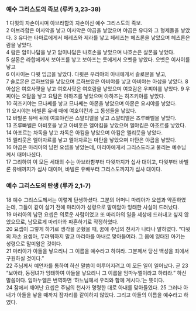 ### 예수 그리스도의 족보 (루카 3,23-38)	
1	다윗의 자손이시며 아브라함의 자손이신 예수 그리스도의 족보.	
2	아브라함은 이사악을 낳고 이사악은 야곱을 낳았으며 야곱은 유다와 그 형제들을 낳았다.	
3	유다는 타마르에게서 페레츠와 제라를 낳고 페레츠는 헤츠론을 낳았으며 헤츠론은 람을 낳았다.	
4	람은 암미나답을 낳고 암미나답은 나흐손을 낳았으며 나흐손은 살몬을 낳았다.	
5	살몬은 라합에게서 보아즈를 낳고 보아즈는 룻에게서 오벳을 낳았다. 오벳은 이사이를 낳고	
6	이사이는 다윗 임금을 낳았다. 다윗은 우리야의 아내에게서 솔로몬을 낳고,	
7	솔로몬은 르하브암을 낳았으며 르하브암은 아비야를 낳고 아비야는 아삽을 낳았다.	
8	아삽은 여호사팟을 낳고 여호사팟은 여호람을 낳았으며 여호람은 우찌야를 낳았다.	
9	우찌야는 요탐을 낳고 요탐은 아하즈를 낳았으며 아하즈는 히즈키야를 낳았다.	
10	히즈키야는 므나쎄를 낳고 므나쎄는 아몬을 낳았으며 아몬은 요시야를 낳았다.	
11	요시야는 바빌론 유배 때에 여호야킨과 그 동생들을 낳았다.	
12	바빌론 유배 뒤에 여호야킨은 스알티엘을 낳고 스알티엘은 즈루빠벨을 낳았다.	
13	즈루빠벨은 아비훗을 낳고 아비훗은 엘야킴을 낳았으며 엘야킴은 아조르를 낳았다.	
14	아조르는 차독을 낳고 차독은 아킴을 낳았으며 아킴은 엘리웃을 낳았다.	
15	엘리웃은 엘아자르를 낳고 엘아자르는 마탄을 낳았으며 마탄은 야곱을 낳았다.	
16	야곱은 마리아의 남편 요셉을 낳았는데, 마리아에게서 그리스도라고 불리는 예수님께서 태어나셨다.	
17	그리하여 이 모든 세대의 수는 아브라함부터 다윗까지가 십사 대이고, 다윗부터 바빌론 유배까지가 십사 대이며, 바빌론 유배부터 그리스도까지가 십사 대이다.	
### 예수 그리스도의 탄생 (루카 2,1-7)	
18	예수 그리스도께서는 이렇게 탄생하셨다. 그분의 어머니 마리아가 요셉과 약혼하였는데, 그들이 같이 살기 전에 마리아가 성령으로 말미암아 잉태한 사실이 드러났다.	
19	마리아의 남편 요셉은 의로운 사람이었고 또 마리아의 일을 세상에 드러내고 싶지 않았으므로, 남모르게 마리아와 파혼하기로 작정하였다.	
20	요셉이 그렇게 하기로 생각을 굳혔을 때, 꿈에 주님의 천사가 나타나 말하였다. “다윗의 자손 요셉아, 두려워하지 말고 마리아를 아내로 맞아들여라. 그 몸에 잉태된 아기는 성령으로 말미암은 것이다.	
21	마리아가 아들을 낳으리니 그 이름을 예수라고 하여라. 그분께서 당신 백성을 죄에서 구원하실 것이다.”	
22	주님께서 예언자를 통하여 하신 말씀이 이루어지려고 이 모든 일이 일어났다. 곧	
23	“보아라, 동정녀가 잉태하여 아들을 낳으리니 그 이름을 임마누엘이라고 하리라.” 하신 말씀이다. 임마누엘은 번역하면 ‘하느님께서 우리와 함께 계시다.’는 뜻이다.	
24	잠에서 깨어난 요셉은 주님의 천사가 명령한 대로 아내를 맞아들였다.
25	그러나 아내가 아들을 낳을 때까지 잠자리를 같이하지 않았다. 그리고 아들의 이름을 예수라고 하였다.